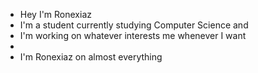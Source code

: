 - Hey I'm Ronexiaz
- I'm a student currently studying Computer Science and
- I'm working on whatever interests me whenever I want
- 
- I'm Ronexiaz on almost everything

<!---
Ronexiaz/Ronexiaz is a ✨ special ✨ repository because its `README.md` (this file) appears on your GitHub profile.
You can click the Preview link to take a look at your changes.
--->
